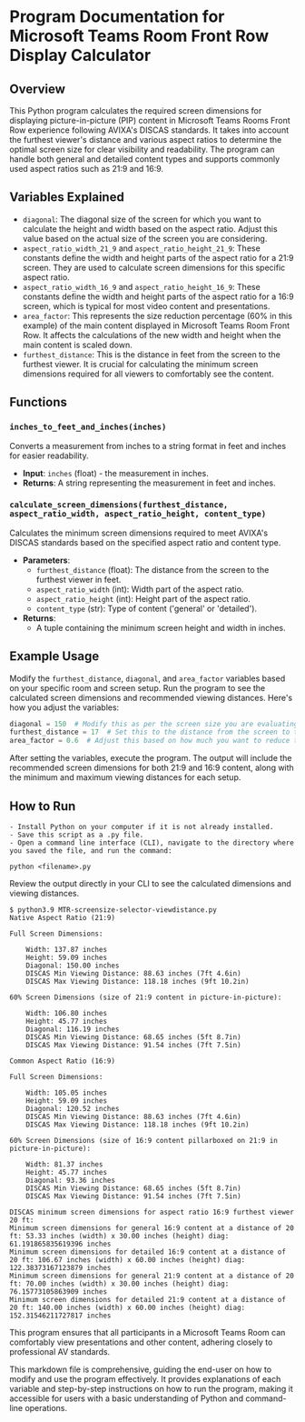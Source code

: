 # Program Documentation for Microsoft Teams Room Front Row Display Calculator

## Overview
This Python program calculates the required screen dimensions for displaying picture-in-picture (PIP) content in Microsoft Teams Rooms Front Row experience following AVIXA's DISCAS standards. It takes into account the furthest viewer's distance and various aspect ratios to determine the optimal screen size for clear visibility and readability. The program can handle both general and detailed content types and supports commonly used aspect ratios such as 21:9 and 16:9.

## Variables Explained
- `diagonal`: The diagonal size of the screen for which you want to calculate the height and width based on the aspect ratio. Adjust this value based on the actual size of the screen you are considering.
- `aspect_ratio_width_21_9` and `aspect_ratio_height_21_9`: These constants define the width and height parts of the aspect ratio for a 21:9 screen. They are used to calculate screen dimensions for this specific aspect ratio.
- `aspect_ratio_width_16_9` and `aspect_ratio_height_16_9`: These constants define the width and height parts of the aspect ratio for a 16:9 screen, which is typical for most video content and presentations.
- `area_factor`: This represents the size reduction percentage (60% in this example) of the main content displayed in Microsoft Teams Room Front Row. It affects the calculations of the new width and height when the main content is scaled down.
- `furthest_distance`: This is the distance in feet from the screen to the furthest viewer. It is crucial for calculating the minimum screen dimensions required for all viewers to comfortably see the content.

## Functions
### `inches_to_feet_and_inches(inches)`
Converts a measurement from inches to a string format in feet and inches for easier readability.
- **Input**: `inches` (float) - the measurement in inches.
- **Returns**: A string representing the measurement in feet and inches.

### `calculate_screen_dimensions(furthest_distance, aspect_ratio_width, aspect_ratio_height, content_type)`
Calculates the minimum screen dimensions required to meet AVIXA's DISCAS standards based on the specified aspect ratio and content type.
- **Parameters**:
  - `furthest_distance` (float): The distance from the screen to the furthest viewer in feet.
  - `aspect_ratio_width` (int): Width part of the aspect ratio.
  - `aspect_ratio_height` (int): Height part of the aspect ratio.
  - `content_type` (str): Type of content ('general' or 'detailed'). 
- **Returns**:
  - A tuple containing the minimum screen height and width in inches.

## Example Usage
Modify the `furthest_distance`, `diagonal`, and `area_factor` variables based on your specific room and screen setup. Run the program to see the calculated screen dimensions and recommended viewing distances. Here's how you adjust the variables:
```python
diagonal = 150  # Modify this as per the screen size you are evaluating
furthest_distance = 17  # Set this to the distance from the screen to the furthest viewer in your setup
area_factor = 0.6  # Adjust this based on how much you want to reduce the main content size
```

After setting the variables, execute the program. The output will include the recommended screen dimensions for both 21:9 and 16:9 content, along with the minimum and maximum viewing distances for each setup.

## How to Run

    - Install Python on your computer if it is not already installed.
    - Save this script as a .py file.
    - Open a command line interface (CLI), navigate to the directory where you saved the file, and run the command:

```shell
python <filename>.py
```

Review the output directly in your CLI to see the calculated dimensions and viewing distances.

```shell 
$ python3.9 MTR-screensize-selector-viewdistance.py
Native Aspect Ratio (21:9)

Full Screen Dimensions:

    Width: 137.87 inches
    Height: 59.09 inches
    Diagonal: 150.00 inches
    DISCAS Min Viewing Distance: 88.63 inches (7ft 4.6in)
    DISCAS Max Viewing Distance: 118.18 inches (9ft 10.2in)

60% Screen Dimensions (size of 21:9 content in picture-in-picture):

    Width: 106.80 inches
    Height: 45.77 inches
    Diagonal: 116.19 inches
    DISCAS Min Viewing Distance: 68.65 inches (5ft 8.7in)
    DISCAS Max Viewing Distance: 91.54 inches (7ft 7.5in)

Common Aspect Ratio (16:9)

Full Screen Dimensions:

    Width: 105.05 inches
    Height: 59.09 inches
    Diagonal: 120.52 inches
    DISCAS Min Viewing Distance: 88.63 inches (7ft 4.6in)
    DISCAS Max Viewing Distance: 118.18 inches (9ft 10.2in)

60% Screen Dimensions (size of 16:9 content pillarboxed on 21:9 in picture-in-picture):

    Width: 81.37 inches
    Height: 45.77 inches
    Diagonal: 93.36 inches
    DISCAS Min Viewing Distance: 68.65 inches (5ft 8.7in)
    DISCAS Max Viewing Distance: 91.54 inches (7ft 7.5in)

DISCAS minimum screen dimensions for aspect ratio 16:9 furthest viewer 20 ft:
Minimum screen dimensions for general 16:9 content at a distance of 20 ft: 53.33 inches (width) x 30.00 inches (height) diag: 61.191865835619396 inches
Minimum screen dimensions for detailed 16:9 content at a distance of 20 ft: 106.67 inches (width) x 60.00 inches (height) diag: 122.38373167123879 inches
Minimum screen dimensions for general 21:9 content at a distance of 20 ft: 70.00 inches (width) x 30.00 inches (height) diag: 76.15773105863909 inches
Minimum screen dimensions for detailed 21:9 content at a distance of 20 ft: 140.00 inches (width) x 60.00 inches (height) diag: 152.31546211727817 inches
```

This program ensures that all participants in a Microsoft Teams Room can comfortably view presentations and other content, adhering closely to professional AV standards.


This markdown file is comprehensive, guiding the end-user on how to modify and use the program effectively. It provides explanations of each variable and step-by-step instructions on how to run the program, making it accessible for users with a basic understanding of Python and command-line operations.
